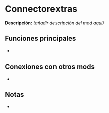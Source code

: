 # Connectorextras

**Descripción:** *(añadir descripción del mod aquí)*

## Funciones principales
- 

## Conexiones con otros mods
- 

## Notas
- 
